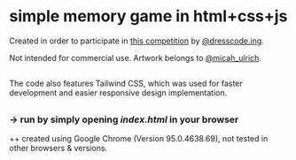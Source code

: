 # simple memory game in html+css+js

Created in order to participate in [this competition](https://www.instagram.com/p/CVzwj9qtC_s/) by [@dresscode.ing](https://www.instagram.com/dresscode.ing/).

Not intended for commercial use. Artwork belongs to [@micah_ulrich](https://www.instagram.com/micah_ulrich/).

##

The code also features Tailwind CSS, which was used for faster development and easier responsive design implementation.

##

### -> run by simply opening _index.html_ in your browser
 ++ created using Google Chrome (Version 95.0.4638.69), not tested in other browsers & versions.
